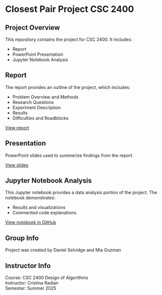 # Closest Pair Project CSC 2400
## Project Overview
 This repository contains the project for CSC 2400. It includes:
* Report
* PowerPoint Presentation
* Jupyter Notebook Analysis
## Report
 The report provides an outline of the project, which includes:
* Problem Overview and Methods
* Research Questions
* Experiment Description
* Results
* Difficulties and Roadblocks

[View report](./report/closest_pair.pdf)
## Presentation
PowerPoint slides used to summerize findings from the report.

[View slides](./presentation/ClosestPairProject.pdf)
## Jupyter Notebook Analysis
This Jupyter notebook provides a data analysis portion of the project. The notebook demonstrates:
* Results and visualizations
* Commented code explanations

[View notebook in GitHub](./notebook/DesignProject.ipynb)
## Group Info
Project was created by Daniel Selvidge and Mia Guzman
## Instructor Info
Course: CSC 2400 Design of Algorithms\
Instructor: Cristina Radian\
Semester: Summer 2025
